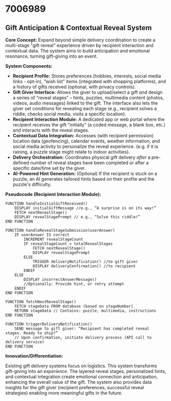 # 7006989

## Gift Anticipation & Contextual Reveal System

**Core Concept:** Expand beyond simple delivery coordination to create a multi-stage "gift reveal" experience driven by recipient interaction and contextual data. The system aims to build anticipation and emotional resonance, turning gift-giving into an event.

**System Components:**

*   **Recipient Profile:** Stores preferences (hobbies, interests, social media links - opt-in), “wish list” items (integrated with shopping platforms), and a history of gifts received (optional, with privacy controls).
*   **Gift Giver Interface:**  Allows the giver to upload/select a gift *and* design a series of "reveal stages" – hints, puzzles, multimedia content (photos, videos, audio messages) linked to the gift.  The interface also lets the giver set conditions for revealing each stage (e.g., recipient solves a riddle, checks social media, visits a specific location).
*   **Recipient Interaction Module:** A dedicated app or web portal where the recipient receives the gift "initially" (a coded message, a blank box, etc.) and interacts with the reveal stages.
*   **Contextual Data Integration:**  Accesses (with recipient permission) location data (geofencing), calendar events, weather information, and social media activity to personalize the reveal experience. (e.g. if it is raining, a puzzle stage might relate to indoor activities).
*   **Delivery Orchestration:**  Coordinates physical gift delivery *after* a pre-defined number of reveal stages have been completed or after a specific date/time set by the giver.
*   **AI-Powered Hint Generation:** (Optional) If the recipient is stuck on a puzzle, an AI generates tailored hints based on their profile and the puzzle's difficulty.

**Pseudocode (Recipient Interaction Module):**

```
FUNCTION handleInitialGiftReceived()
    DISPLAY initialGiftMessage //e.g., “A surprise is on its way!”
    FETCH nextRevealStage()
    DISPLAY revealStagePrompt // e.g., “Solve this riddle!”
END FUNCTION

FUNCTION handleRevealStageSubmission(userAnswer)
    IF userAnswer IS correct
        INCREMENT revealStageCount
        IF revealStageCount < totalRevealStages
            FETCH nextRevealStage()
            DISPLAY revealStagePrompt
        ELSE
            TRIGGER deliveryNotification() //to gift giver
            DISPLAY deliveryConfirmation() //to recipient
        ENDIF
    ELSE
        DISPLAY incorrectAnswerMessage()
        //Optionally: Provide hint, or retry attempt
    ENDIF
END FUNCTION

FUNCTION fetchNextRevealStage()
    FETCH stageData FROM database (based on stageNumber)
    RETURN stageData // Contains: puzzle, multimedia, instructions
END FUNCTION

FUNCTION triggerDeliveryNotification()
    SEND message to gift giver: “Recipient has completed reveal stages. Ready to ship?”
    // Upon confirmation, initiate delivery process (API call to delivery service)
END FUNCTION
```

**Innovation/Differentiation:**

Existing gift delivery systems focus on logistics. This system transforms gift-giving into an *experience*.  The layered reveal stages, personalized hints, and contextual integration create emotional connection and anticipation, enhancing the overall value of the gift. The system also provides data insights for the gift giver (recipient preferences, successful reveal strategies) enabling more meaningful gifts in the future.
